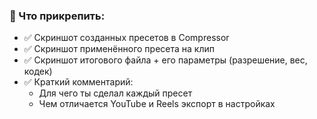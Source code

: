 ### **📎 Что прикрепить:**

- ✅ Скриншот созданных пресетов в Compressor
- ✅ Скриншот применённого пресета на клип
- ✅ Скриншот итогового файла + его параметры (разрешение, вес, кодек)
- ✅ Краткий комментарий:
    - Для чего ты сделал каждый пресет
    - Чем отличается YouTube и Reels экспорт в настройках